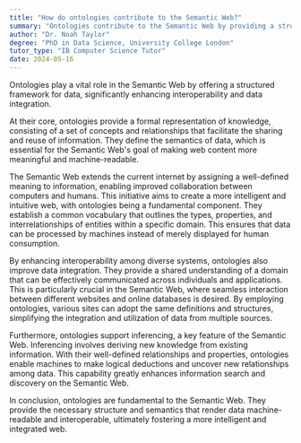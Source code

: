 ```yaml
---
title: "How do ontologies contribute to the Semantic Web?"
summary: "Ontologies contribute to the Semantic Web by providing a structured framework for data, enhancing interoperability and data integration."
author: "Dr. Noah Taylor"
degree: "PhD in Data Science, University College London"
tutor_type: "IB Computer Science Tutor"
date: 2024-05-16
---
```


Ontologies play a vital role in the Semantic Web by offering a structured framework for data, significantly enhancing interoperability and data integration.

At their core, ontologies provide a formal representation of knowledge, consisting of a set of concepts and relationships that facilitate the sharing and reuse of information. They define the semantics of data, which is essential for the Semantic Web's goal of making web content more meaningful and machine-readable.

The Semantic Web extends the current internet by assigning a well-defined meaning to information, enabling improved collaboration between computers and humans. This initiative aims to create a more intelligent and intuitive web, with ontologies being a fundamental component. They establish a common vocabulary that outlines the types, properties, and interrelationships of entities within a specific domain. This ensures that data can be processed by machines instead of merely displayed for human consumption.

By enhancing interoperability among diverse systems, ontologies also improve data integration. They provide a shared understanding of a domain that can be effectively communicated across individuals and applications. This is particularly crucial in the Semantic Web, where seamless interaction between different websites and online databases is desired. By employing ontologies, various sites can adopt the same definitions and structures, simplifying the integration and utilization of data from multiple sources.

Furthermore, ontologies support inferencing, a key feature of the Semantic Web. Inferencing involves deriving new knowledge from existing information. With their well-defined relationships and properties, ontologies enable machines to make logical deductions and uncover new relationships among data. This capability greatly enhances information search and discovery on the Semantic Web.

In conclusion, ontologies are fundamental to the Semantic Web. They provide the necessary structure and semantics that render data machine-readable and interoperable, ultimately fostering a more intelligent and integrated web.
    